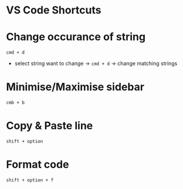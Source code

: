 # VS Code Shortcuts

# Change occurance of string
`cmd + d`
* select string want to change -> `cmd + d` -> change matching strings

# Minimise/Maximise sidebar
`cmb + b`

# Copy & Paste line
`shift + option`

# Format code
`shift + option + f`